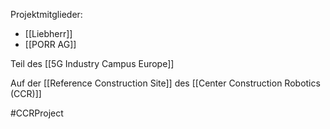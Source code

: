 Projektmitglieder: 
- [[Liebherr]]
- [[PORR AG]]

Teil des [[5G Industry Campus Europe]]

Auf der [[Reference Construction Site]] des [[Center Construction Robotics (CCR)]]

#CCRProject 
